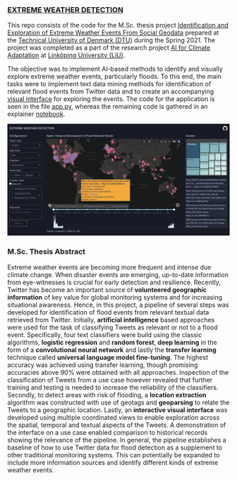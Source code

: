 ### [EXTREME WEATHER DETECTION](https://extremeweatherdetection.herokuapp.com/)

This repo consists of the code for the M.Sc. thesis project [Identification and Exploration of Extreme Weather Events From Social Geodata](https://findit.dtu.dk/en/catalog/2691928316) prepared at the [Technical University of Denmark (DTU)](https://www.dtu.dk/) during the Spring 2021. The project was completed as a part of the research project [AI for Climate Adaptation](https://liu.se/en/research/ai4climateadaptation) at [Linköping University (LiU)](https://liu.se/). 

The objective was to implement AI-based methods to identify and visually explore extreme weather events, particularly floods. To this end, the main tasks were to implement text data mining methods for identification of relevant flood events from Twitter data and to create an accompanying [visual interface](https://extremeweatherdetection.herokuapp.com/) for exploring the events. The code for the application is seen in the file [app.py](https://github.com/s153748/extreme-weather-detection/blob/main/app.py), whereas the remaining code is gathered in an explainer [notebook](https://nbviewer.jupyter.org/github/s153748/extreme-weather-detection/blob/main/notebook.ipynb). 

![interface](interface.png)

### M.Sc. Thesis Abstract

Extreme weather events are becoming more frequent and intense due climate change. When disaster events are emerging, up-to-date information from eye-witnesses is crucial for early detection and resilience. Recently, Twitter has become an important source of **volunteered geographic information** of key value for global monitoring systems and for increasing situational awareness. Hence, in this project, a pipeline of several steps was developed for identification of flood events from relevant textual data retrieved from Twitter. Initially, **artificial intelligence** based approaches were used for the task of classifying Tweets as relevant or not to a flood event. Specifically, four text classifiers were build using the classic algorithms, **logistic regression** and **random forest**, **deep learning** in the form of a **convolutional neural network** and lastly the **transfer learning** technique called **universal language model fine-tuning**. The highest accuracy was achieved using transfer learning, though promising accuracies above 90% were obtained with all approaches. Inspection of the classification of Tweets from a use case however revealed that further training and testing is needed to increase the reliability of the classifiers. Secondly, to detect areas with risk of flooding, a **location extraction** algorithm was constructed with use of geotags and **geoparsing** to relate the Tweets to a geographic location. Lastly, an **interactive visual interface** was developed using multiple coordinated views to enable exploration across the spatial, temporal and textual aspects of the Tweets. A demonstration of the interface on a use case enabled comparison to historical records showing the relevance of the pipeline. In general, the pipeline establishes a baseline of how to use Twitter data for flood detection as a supplement to other traditional monitoring systems. This can potentially be expanded to include more information sources and identify different kinds of extreme weather events.
